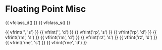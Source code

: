 # Floating Point Misc

{{ vfclass_d() }}
{{ vfclass_s() }}

{{ vfrint('', 's') }}
{{ vfrint('', 'd') }}
{{ vfrint('rp', 's') }}
{{ vfrint('rp', 'd') }}
{{ vfrint('rm', 's') }}
{{ vfrint('rm', 'd') }}
{{ vfrint('rz', 's') }}
{{ vfrint('rz', 'd') }}
{{ vfrint('rne', 's') }}
{{ vfrint('rne', 'd') }}
